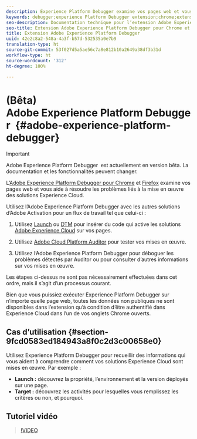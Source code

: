 ```yaml
---
description: Experience Platform Debugger examine vos pages web et vous aide à résoudre les problèmes liés à la mise en œuvre des solutions Experience Cloud.
keywords: debugger;experience Platform Debugger extension;chrome;extension
seo-description: Documentation technique pour l’extension Adobe Experience Platform Debugger  pour Chrome et Firefox - examiner vos pages web et comprendre les problèmes liés aux mises en œuvre de solutions Experience Cloud.
seo-title: Extension Adobe Experience Platform Debugger pour Chrome et Firefox
title: Extension Adobe Experience Platform Debugger
uuid: 42e2c8a2-548a-4a3f-b57d-532535a0e7b9
translation-type: ht
source-git-commit: 53f027d5a5ae56c7a8e812b10a2649a38df3b31d
workflow-type: ht
source-wordcount: '312'
ht-degree: 100%

---
```



# (Bêta) Adobe Experience Platform Debugger  {#adobe-experience-platform-debugger}

>[!IMPORTANT]
>
>Adobe Experience Platform Debugger  est actuellement en version bêta. La documentation et les fonctionnalités peuvent changer.

L’[Adobe Experience Platform Debugger pour Chrome](https://chrome.google.com/webstore/detail/adobe-experience-cloud-de/ocdmogmohccmeicdhlhhgepeaijenapj) et [Firefox](https://addons.mozilla.org/fr/firefox/addon/adobe-experience-platform-dbg/) examine vos pages web et vous aide à résoudre les problèmes liés à la mise en œuvre des solutions Experience Cloud.

Utilisez l’Adobe Experience Platform Debugger avec les autres solutions d’Adobe Activation pour un flux de travail tel que celui-ci :

1. Utilisez [Launch](https://docs.adobe.com/content/help/fr-FR/launch/using/overview.html) ou [DTM](https://docs.adobe.com/content/help/fr-FR/dtm/using/dtm-home.html) pour insérer du code qui active les solutions [Adobe Experience Cloud](https://docs.adobe.com/content/help/fr-FR/core-services/interface/experience-cloud.html) sur vos pages.

1. Utilisez [Adobe Cloud Platform Auditor](https://docs.adobe.com/content/help/fr-FR/auditor/using/overview.html) pour tester vos mises en œuvre.
1. Utilisez l’Adobe Experience Platform Debugger pour déboguer les problèmes détectés par Auditor ou pour consulter d’autres informations sur vos mises en œuvre.

Les étapes ci-dessus ne sont pas nécessairement effectuées dans cet ordre, mais il s’agit d’un processus courant.

Bien que vous puissiez exécuter Experience Platform Debugger sur n’importe quelle page web, toutes les données non publiques ne sont disponibles dans l’extension qu’à condition d’être authentifié dans Experience Cloud dans l’un de vos onglets Chrome ouverts.

## Cas d’utilisation {#section-9fcd0583ed184943a8f0c2d3c00658e0}

Utilisez Experience Platform Debugger pour recueillir des informations qui vous aident à comprendre comment vos solutions Experience Cloud sont mises en œuvre. Par exemple :

* **Launch :** découvrez la propriété, l’environnement et la version déployés sur une page.
* **Target :** découvrez les activités pour lesquelles vous remplissez les critères ou non, et pourquoi.

## Tutoriel vidéo

>[!VIDEO](https://video.tv.adobe.com/v/32156?quality=12&learn=on&captions=fre_fr)